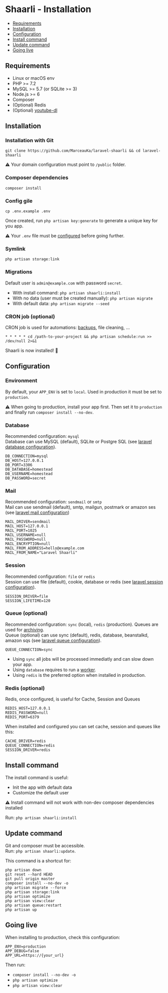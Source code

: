 # Shaarli - Installation

- [Requirements](#requirements)
- [Installation](#installation)
- [Configuration](#configuration)
- [Install command](#install-command)
- [Update command](#update-command)
- [Going live](#going-live)

## Requirements

- Linux or macOS env
- PHP >= 7.2
- MySQL >= 5.7 (or SQLite >= 3)
- Node.js >= 6
- Composer
- (Optional) Redis
- (Optional) [youtube-dl](https://github.com/ytdl-org/youtube-dl)

## Installation 

### Installation with Git

`git clone https://github.com/MarceauKa/laravel-shaarli && cd laravel-shaarli`

⚠️ Your domain configuration must point to `/public` folder.

### Composer dependencies

`composer install`

### Config gile 

`cp .env.example .env`

Once created, run `php artisan key:generate` to generate a unique key for you app.  

⚠️ Your `.env` file must be [configured](#configuration) before going further. 

### Symlink

`php artisan storage:link`

### Migrations

Default user is `admin@example.com` with password `secret`.

- With install command:
`php artisan shaarli:install`
- With no data (user must be created manually):
`php artisan migrate`
- With default data:
`php artisan migrate --seed`

### CRON job (optional)

CRON job is used for automations: [backups](https://github.com/MarceauKa/laravel-shaarli/blob/dev/documentation/backup.md), file cleaning, ...

`* * * * * cd /path-to-your-project && php artisan schedule:run >> /dev/null 2>&1`

Shaarli is now installed! 🎉

## Configuration

### Environment

By default, your `APP_ENV` is set to `local`. Used in production it must be set to `production`.

⚠️ When going to production, install your app first. Then set it to `production` and finally run `composer install --no-dev`.

### Database

Recommended configuration: `mysql`    
Database can use MySQL (default), SQLite or Postgre SQL (see [laravel database configuration](https://laravel.com/docs/6.x/database)).

```
DB_CONNECTION=mysql
DB_HOST=127.0.0.1
DB_PORT=3306
DB_DATABASE=homestead
DB_USERNAME=homestead
DB_PASSWORD=secret
```

### Mail

Recommended configuration: `sendmail` or `smtp`  
Mail can use sendmail (default), smtp, mailgun, postmark or amazon ses (see [laravel mail configuration](https://laravel.com/docs/6.x/mail#driver-prerequisites))

```
MAIL_DRIVER=sendmail
MAIL_HOST=127.0.0.1
MAIL_PORT=1025
MAIL_USERNAME=null
MAIL_PASSWORD=null
MAIL_ENCRYPTION=null
MAIL_FROM_ADDRESS=hello@example.com
MAIL_FROM_NAME="Laravel Shaarli"
```

### Session

Recommended configuration: `file` or `redis`  
Session can use file (default), cookie, database or redis (see [laravel session configuration](https://laravel.com/docs/6.x/session)).

```
SESSION_DRIVER=file
SESSION_LIFETIME=120
```

### Queue (optional)

Recommended configuration: `sync` (local), `redis` (production). Queues are used for [archiving](https://github.com/MarceauKa/laravel-shaarli/blob/dev/documentation/archiving).  
Queue (optional) can use sync (default), redis, database, beanstalkd, amazon sqs (see [laravel queue configuration](https://laravel.com/docs/6.x/queues)).  

```
QUEUE_CONNECTION=sync
```

- Using `sync` all jobs will be processed immediatly and can slow down your app.
- Using `database` requires to run a [worker](https://laravel.com/docs/5.8/queues#supervisor-configuration).
- Using `redis` is the preferred option when installed in production. 

### Redis (optional)

Redis, once configured, is useful for Cache, Session and Queues

```
REDIS_HOST=127.0.0.1
REDIS_PASSWORD=null
REDIS_PORT=6379
```

When installed and configured you can set cache, session and queues like this:

```
CACHE_DRIVER=redis
QUEUE_CONNECTION=redis
SESSION_DRIVER=redis
```

## Install command

The install command is useful:
- Init the app with default data
- Customize the default user

⚠ Install command will not work with non-dev composer dependencies installed

Run: `php artisan shaarli:install`

## Update command

Git and composer must be accessible.  
Run: `php artisan shaarli:update`. 

This command is a shortcut for:
```
php artisan down
git reset --hard HEAD
git pull origin master
composer install --no-dev -o
php artisan migrate --force
php artisan storage:link
php artisan optimize
php artisan view:clear
php artisan queue:restart
php artisan up
```

## Going live

When installing to production, check this configuration:

```
APP_ENV=production
APP_DEBUG=false
APP_URL=https://{your_url}
```

Then run: 
- `composer install --no-dev -o`
- `php artisan optimize`
- `php artisan view:clear`
